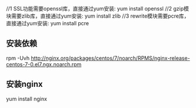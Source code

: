 //1 SSL功能需要openssl库，直接通过yum安装: 
yum install openssl
//2 gzip模块需要zlib库，直接通过yum安装: 
yum install zlib
//3 rewrite模块需要pcre库，直接通过yum安装: 
yum install pcre

## 安装依赖
rpm -Uvh http://nginx.org/packages/centos/7/noarch/RPMS/nginx-release-centos-7-0.el7.ngx.noarch.rpm

## 安装nginx
yum install nginx


